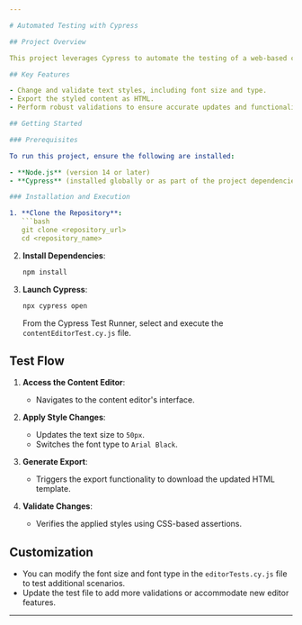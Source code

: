```yaml
---

# Automated Testing with Cypress

## Project Overview

This project leverages Cypress to automate the testing of a web-based content editor. It validates the ability to adjust text styles (such as font size and font type) and ensures the exported HTML accurately reflects these modifications.

## Key Features

- Change and validate text styles, including font size and type.
- Export the styled content as HTML.
- Perform robust validations to ensure accurate updates and functionality.

## Getting Started

### Prerequisites

To run this project, ensure the following are installed:

- **Node.js** (version 14 or later)
- **Cypress** (installed globally or as part of the project dependencies)

### Installation and Execution

1. **Clone the Repository**:
   ```bash
   git clone <repository_url>
   cd <repository_name>
   ```

2. **Install Dependencies**:
   ```bash
   npm install
   ```

3. **Launch Cypress**:
   ```bash
   npx cypress open
   ```
   From the Cypress Test Runner, select and execute the `contentEditorTest.cy.js` file.

## Test Flow

1. **Access the Content Editor**:
   - Navigates to the content editor's interface.

2. **Apply Style Changes**:
   - Updates the text size to `50px`.
   - Switches the font type to `Arial Black`.

3. **Generate Export**:
   - Triggers the export functionality to download the updated HTML template.

4. **Validate Changes**:
   - Verifies the applied styles using CSS-based assertions.

## Customization

- You can modify the font size and font type in the `editorTests.cy.js` file to test additional scenarios.
- Update the test file to add more validations or accommodate new editor features.

---
```


